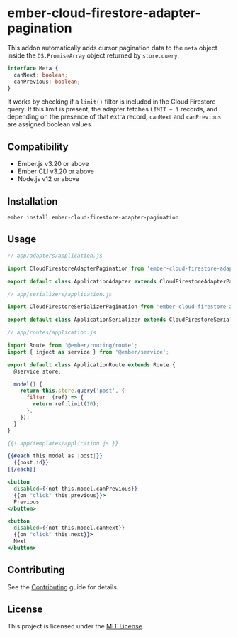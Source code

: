 ember-cloud-firestore-adapter-pagination
==============================================================================

This addon automatically adds cursor pagination data to the `meta` object inside the `DS.PromiseArray` object returned by `store.query`.

```typescript
interface Meta {
  canNext: boolean;
  canPrevious: boolean;
}
```

It works by checking if a `limit()` filter is included in the Cloud Firestore query. If this limit is present, the adapter fetches `LIMIT + 1` records, and depending on the presence of that extra record, `canNext` and `canPrevious` are assigned boolean values.


Compatibility
------------------------------------------------------------------------------

* Ember.js v3.20 or above
* Ember CLI v3.20 or above
* Node.js v12 or above


Installation
------------------------------------------------------------------------------

```
ember install ember-cloud-firestore-adapter-pagination
```


Usage
------------------------------------------------------------------------------

```javascript
// app/adapters/application.js

import CloudFirestoreAdapterPagination from 'ember-cloud-firestore-adapter-pagination/adapters/cloud-firestore-pagination';

export default class ApplicationAdapter extends CloudFirestoreAdapterPagination {}
```

```javascript
// app/serializers/application.js

import CloudFirestoreSerializerPagination from 'ember-cloud-firestore-adapter-pagination/serializers/cloud-firestore-pagination';

export default class ApplicationSerializer extends CloudFirestoreSerializerPagination {}
```

```javascript
// app/routes/application.js

import Route from '@ember/routing/route';
import { inject as service } from '@ember/service';

export default class ApplicationRoute extends Route {
  @service store;

  model() {
    return this.store.query('post', {
      filter: (ref) => {
        return ref.limit(10);
      },
    });
  }
}
```

```hbs
{{! app/templates/application.js }}

{{#each this.model as |post|}}
  {{post.id}}
{{/each}}

<button
  disabled={{not this.model.canPrevious}}
  {{on "click" this.previous}}>
  Previous
</button>

<button
  disabled={{not this.model.canNext}}
  {{on "click" this.next}}>
  Next
</button>
```


Contributing
------------------------------------------------------------------------------

See the [Contributing](CONTRIBUTING.md) guide for details.


License
------------------------------------------------------------------------------

This project is licensed under the [MIT License](LICENSE.md).
